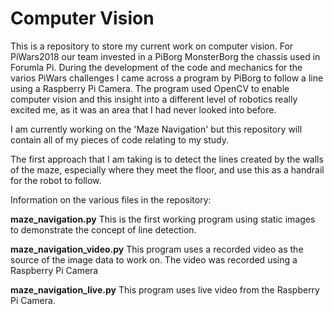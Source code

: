 # Computer Vision
This is a repository to store my current work on computer vision.
For PiWars2018 our team invested in a PiBorg MonsterBorg the chassis used in Forumla Pi. During the development of the code and mechanics for the varios PiWars challenges I came across a program by PiBorg to follow a line using a Raspberry Pi Camera. The program used OpenCV to enable computer vision and this insight into a different level of robotics really excited me, as it was an area that I had never looked into before.

I am currently working on the 'Maze Navigation' but this repository will contain all of my pieces of code relating to my study.

The first approach that I am taking is to detect the lines created by the walls of the maze, especially where they meet the floor, and use this as a handrail for the robot to follow.

Information on the various files in the repository:

**maze_navigation.py**
This is the first working program using static images to demonstrate the concept of line detection. 

**maze_navigation_video.py**
This program uses a recorded video as the source of the image data to work on. The video was recorded using a Raspberry Pi Camera

**maze_navigation_live.py**
This program uses live video from the Raspberry Pi Camera.

